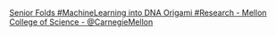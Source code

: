 [Senior Folds #MachineLearning into DNA Origami #Research - Mellon College of Science - @CarnegieMellon](https://qi.tc/qi/110626)